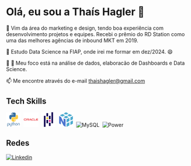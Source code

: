 <h1> Olá, eu sou a Thaís Hagler 👋 </h1>

🎨 Vim da área do marketing e design, tendo boa experiência com desenvolvimento projetos e equipes. Recebi o prêmio do RD Station como uma das melhores agências de inbound MKT em 2019. 

🚀 Estudo Data Science na FIAP, onde irei me formar em dez/2024. 😄

🎨 💼 Meu foco está na análise de dados, elaboracão de Dashboards e Data Science.

📫 Me encontre através do e-mail thaishagler@gmail.com

<h2>Tech Skills</h2>

<div>
<img src ="https://github.com/devicons/devicon/blob/master/icons/python/python-original-wordmark.svg" title= "Python" alt="Python" width= "40" height="40"/>&nbsp;
<img src ="https://github.com/devicons/devicon/blob/master/icons/oracle/oracle-original.svg" title= "Oracle SQL Developer" alt="Oracle SQL Developer" width= "40" height="40"/>&nbsp;
<img src ="https://github.com/devicons/devicon/blob/master/icons/pandas/pandas-original.svg" title= "Pandas" alt="Pandas" width= "40" height="40"/>&nbsp;
<img src ="https://github.com/devicons/devicon/blob/master/icons/numpy/numpy-original.svg" title= "Numpy" alt="Numpy" width= "40" height="40"/>&nbsp;
<img src ="https://github.com/bwks/vendor-icons-svg/blob/master/mysql-logo.svg" title= "MySQL" alt="MySQL" width= "40" height="40"/>&nbsp;
<img src ="https://camo.githubusercontent.com/1eeb790f099b653e0614e3919e71b581f65873361c8755338cf1232c35b68400/68747470733a2f2f75706c6f61642e77696b696d656469612e6f72672f77696b6970656469612f636f6d6d6f6e732f7468756d622f632f63662f4e65775f506f7765725f42495f4c6f676f2e7376672f36333070782d4e65775f506f7765725f42495f4c6f676f2e7376672e706e67" title= "Power BI" alt=Power BI" width= "40" height="40"/>&nbsp;
<h2>Redes</h2>

[![Linkedin](https://img.shields.io/badge/linkedin-blue)](https://www.linkedin.com/in/thaishagler/?locale=pt_BR)

</div>
